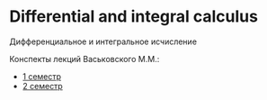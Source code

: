 # Differential and integral calculus 
Дифференциальное и интегральное исчисление

Конспекты лекций Васьковского М.М.:
- [1 семестр](https://temablag.github.io/BSU/dif_and_int_calcus/lectures_part_1.pdf)
- [2 семестр](https://temablag.github.io/BSU/dif_and_int_calcus/lectures_part_2.pdf)

